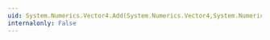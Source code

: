 ```yaml
---
uid: System.Numerics.Vector4.Add(System.Numerics.Vector4,System.Numerics.Vector4)
internalonly: False
---
```

